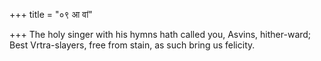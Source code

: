 +++
title = "०९ आ वां"

+++
The holy singer with his hymns hath called you, Asvins, hither-ward;  
     Best Vrtra-slayers, free from stain, as such bring us felicity.